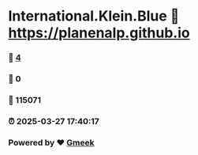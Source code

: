 # International.Klein.Blue :link: https://planenalp.github.io 
### :page_facing_up: [4](https://planenalp.github.io/tag.html) 
### :speech_balloon: 0 
### :hibiscus: 115071 
### :alarm_clock: 2025-03-27 17:40:17 
### Powered by :heart: [Gmeek](https://github.com/Meekdai/Gmeek)
